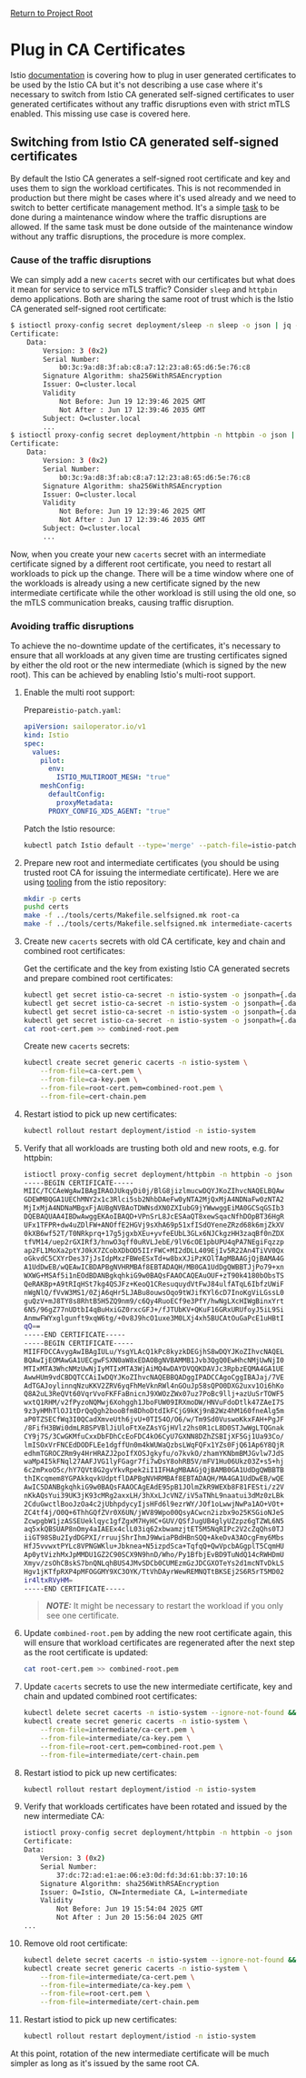[Return to Project Root](../../README.md)

# Plug in CA Certificates
Istio [documentation](https://istio.io/latest/docs/tasks/security/cert-management/plugin-ca-cert/) is covering how to plug in user generated certificates to be used by the Istio CA but it's not describing a use case where it's necessary to switch from Istio CA generated self-signed certificates to user generated certificates without any traffic disruptions even with strict mTLS enabled. This missing use case is covered here.

## Switching from Istio CA generated self-signed certificates
By default the Istio CA generates a self-signed root certificate and key and uses them to sign the workload certificates. This is not recommended in production but there might be cases where it's used already and we need to switch to better certificate management method. It's a simple [task](https://istio.io/latest/docs/tasks/security/cert-management/plugin-ca-cert/) to be done during a maintenance window where the traffic disruptions are allowed. If the same task must be done outside of the maintenance window without any traffic disruptions, the procedure is more complex.

### Cause of the traffic disruptions
We can simply add a new `cacerts` secret with our certificates but what does it mean for service to service mTLS traffic? Consider `sleep` and `httpbin` demo applications. Both are sharing the same root of trust which is the Istio CA generated self-signed root certificate:
```bash
$ istioctl proxy-config secret deployment/sleep -n sleep -o json | jq -r '.dynamicActiveSecrets[1].secret.validationContext.trustedCa.inlineBytes' | base64 --decode | openssl x509 -text -noout
Certificate:
    Data:
        Version: 3 (0x2)
        Serial Number:
            b0:3c:9a:d8:3f:ab:c8:a7:12:23:a8:65:d6:5e:76:c8
        Signature Algorithm: sha256WithRSAEncryption
        Issuer: O=cluster.local
        Validity
            Not Before: Jun 19 12:39:46 2025 GMT
            Not After : Jun 17 12:39:46 2035 GMT
        Subject: O=cluster.local
        ...
$ istioctl proxy-config secret deployment/httpbin -n httpbin -o json | jq -r '.dynamicActiveSecrets[1].secret.validationContext.trustedCa.inlineBytes' | base64 --decode | openssl x509 -text -noout
Certificate:
    Data:
        Version: 3 (0x2)
        Serial Number:
            b0:3c:9a:d8:3f:ab:c8:a7:12:23:a8:65:d6:5e:76:c8
        Signature Algorithm: sha256WithRSAEncryption
        Issuer: O=cluster.local
        Validity
            Not Before: Jun 19 12:39:46 2025 GMT
            Not After : Jun 17 12:39:46 2035 GMT
        Subject: O=cluster.local
        ...
```

Now, when you create your new `cacerts` secret with an intermediate certificate signed by a different root certificate, you need to restart all workloads to pick up the change. There will be a time window where one of the workloads is already using a new certificate signed by the new intermediate certificate while the other workload is still using the old one, so the mTLS communication breaks, causing traffic disruption.

### Avoiding traffic disruptions
To achieve the no-downtime update of the certificates, it's necessary to ensure that all workloads at any given time are trusting certificates signed by either the old root or the new intermediate (which is signed by the new root). This can be achieved by enabling Istio's multi-root support.

1. Enable the multi root support:

    Prepare`istio-patch.yaml`:
    ```yaml
    apiVersion: sailoperator.io/v1
    kind: Istio
    spec:
      values:
        pilot:
          env:
            ISTIO_MULTIROOT_MESH: "true"
        meshConfig:
          defaultConfig:
            proxyMetadata:
          PROXY_CONFIG_XDS_AGENT: "true"
    ```
    Patch the Istio resource:
    ```bash
    kubectl patch Istio default --type='merge' --patch-file=istio-patch.yaml
    ```
1. Prepare new root and intermediate certificates (you should be using trusted root CA for issuing the intermediate certificate). Here we are using [tooling](https://github.com/istio/istio/tree/master/tools/certs) from the istio repository:
    ```bash
    mkdir -p certs
    pushd certs
    make -f ../tools/certs/Makefile.selfsigned.mk root-ca
    make -f ../tools/certs/Makefile.selfsigned.mk intermediate-cacerts
    ```
1. Create new `cacerts` secrets with old CA certificate, key and chain and combined root certificates:

    Get the certificate and the key from existing Istio CA generated secrets and prepare combined root certificates:
    ```bash
    kubectl get secret istio-ca-secret -n istio-system -o jsonpath={.data.'ca-cert\.pem'} | base64 -d > ca-cert.pem
    kubectl get secret istio-ca-secret -n istio-system -o jsonpath={.data.'ca-key\.pem'} | base64 -d > ca-key.pem
    kubectl get secret istio-ca-secret -n istio-system -o jsonpath={.data.'ca-cert\.pem'} | base64 -d > cert-chain.pem
    kubectl get secret istio-ca-secret -n istio-system -o jsonpath={.data.'ca-cert\.pem'} | base64 -d > combined-root.pem
    cat root-cert.pem >> combined-root.pem
    ```
    Create new `cacerts` secrets:
    ```bash
    kubectl create secret generic cacerts -n istio-system \
        --from-file=ca-cert.pem \
        --from-file=ca-key.pem \
        --from-file=root-cert.pem=combined-root.pem \
        --from-file=cert-chain.pem
    ```
1. Restart istiod to pick up new certificates:
    ```bash
    kubectl rollout restart deployment/istiod -n istio-system
    ```
1. Verify that all workloads are trusting both old and new roots, e.g. for httpbin:
    ```bash
    istioctl proxy-config secret deployment/httpbin -n httpbin -o json | jq -r '.dynamicActiveSecrets[1].secret.validationContext.trustedCa.inlineBytes' | base64 --decode
    -----BEGIN CERTIFICATE-----
    MIIC/TCCAeWgAwIBAgIRAOJUkqyDi0j/BlG8jizlmucwDQYJKoZIhvcNAQELBQAw
    GDEWMBQGA1UEChMNY2x1c3Rlci5sb2NhbDAeFw0yNTA2MjQxMjA4NDNaFw0zNTA2
    MjIxMjA4NDNaMBgxFjAUBgNVBAoTDWNsdXN0ZXIubG9jYWwwggEiMA0GCSqGSIb3
    DQEBAQUAA4IBDwAwggEKAoIBAQD+VPnSrL8JcESAaQT8xewSqacNfhDOpBT36HgR
    UFx1TFPR+dw4uZDlFW+ANOffE2HGVj9sXhA69p51xfISdOYeneZRzd68k6mjZkXV
    0kXB6wf52T/T0NRkprq+17g5jgxbXEu+yvfeEUbL3GLx6NJCkgzHH3zaqBf0nZDX
    tfVM14/uep2rGXIRf3/hnwO3qff0uRVLJebE/9lV6cOE1pbUPU4qPA7NEgiFqzzp
    ap2FL1MoXa2ptYJ0kX7ZCobXDbOD5IIrFWC+MI2dDLL409EjIv5R22An4TiVV0Qx
    oGkvdC5CXYrDes37jJsIdpMxzFBWeESxTd+w8bxXJiPzKOlTAgMBAAGjQjBAMA4G
    A1UdDwEB/wQEAwICBDAPBgNVHRMBAf8EBTADAQH/MB0GA1UdDgQWBBTJjPo79+xn
    WXWG+MSAf5i1nEOdBDANBgkqhkiG9w0BAQsFAAOCAQEAuOUF+zT90k4180bObsTS
    QeRAKBp+A9tRIqHSt7kg4QSJFz+KeoQ1CResuquydVtFwJ84ulfATqL6IbfzUWiF
    nWgNlQ/fVvW3MS1/0ZjA6qHr5LJABu8ouwsOqo9tWJifKYl6cD7InoKgViLGssL0
    guQzV+mJ8TY8s8RhtB5H5ZQ9nm9/c6Qy4RuoECf9e3PfY/hwNgLXcHIWgBinxYrt
    6N5/96gZ77nUDtbI4qBuHxiGZ0rxcGFJ+/fJTUbKV+QKuF16GRxURUfoyJ5iL9Si
    AnmwFWYxglgunft9xqW6tg/+0v8J9hcO1uxe3M0LXj4xh5BUCAtOuGaPcE1uHBtI
    qQ==
    -----END CERTIFICATE-----
    -----BEGIN CERTIFICATE-----
    MIIFFDCCAvygAwIBAgIULu/YsgYLAcQ1kPc8kyzkDEGjhS8wDQYJKoZIhvcNAQEL
    BQAwIjEOMAwGA1UECgwFSXN0aW8xEDAOBgNVBAMMB1Jvb3QgQ0EwHhcNMjUwNjI0
    MTIxMTA3WhcNMzUwNjIyMTIxMTA3WjAiMQ4wDAYDVQQKDAVJc3RpbzEQMA4GA1UE
    AwwHUm9vdCBDQTCCAiIwDQYJKoZIhvcNAQEBBQADggIPADCCAgoCggIBAJaj/7VE
    AdTGAJoylinnqNzuKKV2ZRV6yqFhMeVknRWl4nGOuJp58sQPO0DXG2uxv1Oi6hKo
    Q8A2uL3ReQVt60VqrVvoFKFFaBnicnJ9XWOzZWx07uz7PoBc9llj+azUuSrTOWF5
    wxtQ1RHM/v2fPyzoNQMwj6Xohggh1JboFUW09IRXmoDW/HNVuFdoDtlk47ZAeI7S
    9z3yHMhTlOJ1tDrQqQgh2booBfm8DhoDtdIkFCjG9kKj9nB2Wz4hM160fneAlg5m
    aP0TZSECfWq3I0QCadXmveUth6jvU+0TI54O/O6/w/Tm9Sd0VuswoKkxFAH+PgJF
    /8FifH3BWi0dmLRBSPVBlJiUloFtXeZAsYGjHVlz2hs0R1cL8D0STJwWgLTQGnak
    CY9j7S/3CwGKMfuCxxDbFDhCcEoFDC4kO6CyU7GXNN8DZhZSBIjXF5Gj1Ua93Co/
    lmISOxVrFNCEdDODFLEe1dgffUn0m4kWUWaQzbsLWqFQFx1YZs0FjQ61Ap6Y8QjR
    edhmTGROCZRm9y4HrHRAZJ2poIfXOSJgkyfu/o7kvkO/zhamYKNbmBMJGvlw7JdS
    waMp4I5kFNql27AAFJVG1lyFGagr7fi7wDsY8ohRB5V/mFV1Hu06Ukz03Z+s5+hj
    6c2mPxoO5c/hY7QVt8G2gvYkvRpek2iI1IFHAgMBAAGjQjBAMB0GA1UdDgQWBBTB
    thIKcqmem8YGPAkkqvkUdptflDAPBgNVHRMBAf8EBTADAQH/MA4GA1UdDwEB/wQE
    AwIC5DANBgkqhkiG9w0BAQsFAAOCAgEAdE95pB1JOlmZkR9WEXb8F81FESti/z2V
    nKkAQsYui39UK3jK93cMRg2axxLH/3hXxLJcVNZ/iV5aTNhL9naatui3dMz0zLBk
    2CduGwctlBooJzOa4c2jUbhpdycyIjsHFd6l9ezrWY/JOf1oLwwjNwPa1AO+VOt+
    ZC4tf4j/O0Q+6ThhGQfZVr0X6UN/jWV89Wpo00QsyACwcn2izbx9o25KSGioNJeS
    ZcwpgbW1jzASSEUeklqyc1gfZgxM7HyHC+GUV/QSfJugUB4glyUZzpz6gTZWL6N5
    aq5xkQBSUAP8nOmy4aIAEEx4clL03iq62xbwamzjtET5M5NqRIPc2V2cZqQhs0TJ
    iiGT98SBu2IydDGPXI/rruujShrIhmJ9WwiaPBdHBnSQQ+AkeDvA3AOcgFmy6Mbs
    HfJ5vvwxtPYLc8VPNGWKlu+Jbknea+N5izpdSca+TqfqQ+QwVpcbAGgplT5CqmHU
    Ap0ytVizhMxJpMMDU1GZ2C90SCX9N9hnD/Who/Py1BfbjEvBD9TuNdQ14cRWHDmU
    Xmyv/zsOhCBskS7bnQNLqhBUS4JMvSDCb0CUMEzmGzJDCGXOTeYs2d1mcNTvDkLS
    Hgv1jKTfpRXP4pMFOGGMY9XC3OYK/TtVhDAyrWewREMNQTtBKSEj2S6R5rT5MD02
    ir4ltxRVyHM=
    -----END CERTIFICATE-----
    ```
    > **_NOTE:_** It might be necessary to restart the workload if you only see one certificate.
1. Update `combined-root.pem` by adding the new root certificate again, this will ensure that workload certificates are regenerated after the next step as the root certificate is updated:
    ```bash
    cat root-cert.pem >> combined-root.pem
    ```
1. Update `cacerts` secrets to use the new intermediate certificate, key and chain and updated combined root certificates:
    ```bash
    kubectl delete secret cacerts -n istio-system --ignore-not-found && \
    kubectl create secret generic cacerts -n istio-system \
        --from-file=intermediate/ca-cert.pem \
        --from-file=intermediate/ca-key.pem \
        --from-file=root-cert.pem=combined-root.pem \
        --from-file=intermediate/cert-chain.pem
    ```
1. Restart istiod to pick up new certificates:
    ```bash
    kubectl rollout restart deployment/istiod -n istio-system
    ```
1. Verify that workloads certificates have been rotated and issued by the new intermediate CA:
    ```bash
    istioctl proxy-config secret deployment/httpbin -n httpbin -o json | jq -r '.dynamicActiveSecrets[0].secret.tlsCertificate.certificateChain.inlineBytes' | base64 -d  |  openssl x509 -text -noout
    Certificate:
    Data:
        Version: 3 (0x2)
        Serial Number:
            37:dc:72:ad:e1:ae:06:e3:0d:fd:3d:61:bb:37:10:16
        Signature Algorithm: sha256WithRSAEncryption
        Issuer: O=Istio, CN=Intermediate CA, L=intermediate
        Validity
            Not Before: Jun 19 15:54:04 2025 GMT
            Not After : Jun 20 15:56:04 2025 GMT
    ...
    ```
1. Remove old root certificate:
    ```bash
    kubectl delete secret cacerts -n istio-system --ignore-not-found && \
    kubectl create secret generic cacerts -n istio-system \
        --from-file=intermediate/ca-cert.pem \
        --from-file=intermediate/ca-key.pem \
        --from-file=root-cert.pem \
        --from-file=intermediate/cert-chain.pem
    ```
1. Restart istiod to pick up new certificates:
    ```bash
    kubectl rollout restart deployment/istiod -n istio-system
    ```

At this point, rotation of the new intermediate certificate will be much simpler as long as it's issued by the same root CA.